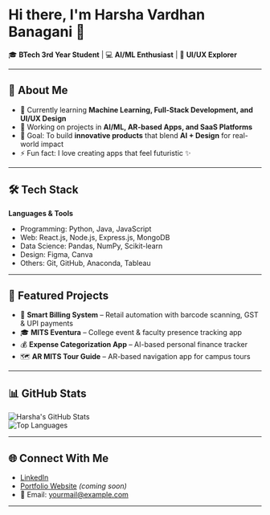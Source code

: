 # Hi there, I'm Harsha Vardhan Banagani 👋

🎓 **BTech 3rd Year Student** | 💻 **AI/ML Enthusiast** | 🎨 **UI/UX Explorer**

---

## 🚀 About Me
- 🌱 Currently learning **Machine Learning, Full-Stack Development, and UI/UX Design**
- 🔭 Working on projects in **AI/ML, AR-based Apps, and SaaS Platforms**
- 🎯 Goal: To build **innovative products** that blend **AI + Design** for real-world impact
- ⚡ Fun fact: I love creating apps that feel futuristic ✨

---

## 🛠️ Tech Stack
**Languages & Tools**  
- Programming: Python, Java, JavaScript  
- Web: React.js, Node.js, Express.js, MongoDB  
- Data Science: Pandas, NumPy, Scikit-learn  
- Design: Figma, Canva  
- Others: Git, GitHub, Anaconda, Tableau  

---

## 📂 Featured Projects
- 🛒 **Smart Billing System** – Retail automation with barcode scanning, GST & UPI payments  
- 🎓 **MITS Eventura** – College event & faculty presence tracking app  
- 💰 **Expense Categorization App** – AI-based personal finance tracker  
- 🗺️ **AR MITS Tour Guide** – AR-based navigation app for campus tours  

---

## 📊 GitHub Stats
![Harsha's GitHub Stats](https://github-readme-stats.vercel.app/api?username=YOUR_USERNAME&show_icons=true&theme=tokyonight)  
![Top Languages](https://github-readme-stats.vercel.app/api/top-langs/?username=YOUR_USERNAME&layout=compact&theme=tokyonight)  

---

## 🌐 Connect With Me
- [LinkedIn](https://www.linkedin.com/in/harsha-vardhan-banagani-98a9082ba/)  
- [Portfolio Website](#) *(coming soon)*  
- 📧 Email: yourmail@example.com  

---
